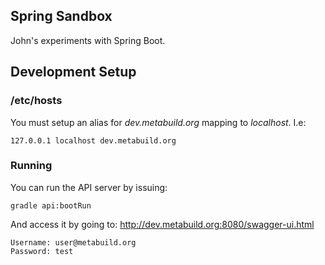 Spring Sandbox
--------------
John's experiments with Spring Boot.

## Development Setup

### /etc/hosts
You must setup an alias for _dev.metabuild.org_ mapping to _localhost_. I.e:

`127.0.0.1 localhost dev.metabuild.org`

### Running
You can run the API server by issuing:
```
gradle api:bootRun
```

And access it by going to:
http://dev.metabuild.org:8080/swagger-ui.html

```
Username: user@metabuild.org
Password: test
```
